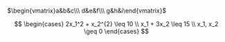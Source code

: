 
$\begin{vmatrix}a&b&c\\\ d&e&f\\\ g&h&i\end{vmatrix}$

$$
\begin{cases}
2x_1^2 + x_2^{2} \leq 10 \\
x_1 + 3x_2 \leq 15 \\
x_1, x_2 \geq 0
\end{cases}
$$
